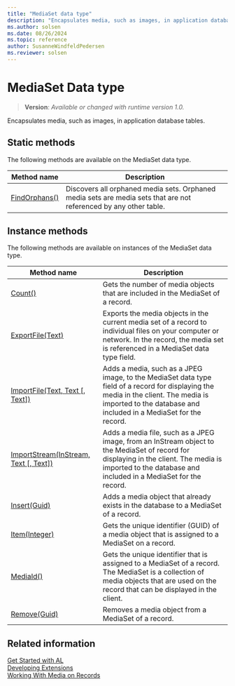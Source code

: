 ```yaml
---
title: "MediaSet data type"
description: "Encapsulates media, such as images, in application database tables."
ms.author: solsen
ms.date: 08/26/2024
ms.topic: reference
author: SusanneWindfeldPedersen
ms.reviewer: solsen
---
```

[//]: # (START>DO_NOT_EDIT)
[//]: # (IMPORTANT:Do not edit any of the content between here and the END>DO_NOT_EDIT.)
[//]: # (Any modifications should be made in the .xml files in the ModernDev repo.)
# MediaSet Data type
> **Version**: _Available or changed with runtime version 1.0._

Encapsulates media, such as images, in application database tables.


## Static methods
The following methods are available on the MediaSet data type.


|Method name|Description|
|-----------|-----------|
|[FindOrphans()](mediaset-findorphans-method.md)|Discovers all orphaned media sets. Orphaned media sets are media sets that are not referenced by any other table.|

## Instance methods
The following methods are available on instances of the MediaSet data type.

|Method name|Description|
|-----------|-----------|
|[Count()](mediaset-count-method.md)|Gets the number of media objects that are included in the MediaSet of a record.|
|[ExportFile(Text)](mediaset-exportfile-method.md)|Exports the media objects in the current media set of a record to individual files on your computer or network. In the record, the media set is referenced in a MediaSet data type field.|
|[ImportFile(Text, Text [, Text])](mediaset-importfile-method.md)|Adds a media, such as a JPEG image, to the MediaSet data type field of a record for displaying the media in the client. The media is imported to the database and included in a MediaSet for the record.|
|[ImportStream(InStream, Text [, Text])](mediaset-importstream-method.md)|Adds a media file, such as a JPEG image, from an InStream object to the MediaSet of record for displaying in the client. The media is imported to the database and included in a MediaSet for the record.|
|[Insert(Guid)](mediaset-insert-method.md)|Adds a media object that already exists in the database to a MediaSet of a record.|
|[Item(Integer)](mediaset-item-method.md)|Gets the unique identifier (GUID) of a media object that is assigned to a MediaSet on a record.|
|[MediaId()](mediaset-mediaid-method.md)|Gets the unique identifier that is assigned to a MediaSet of a record. The MediaSet is a collection of media objects that are used on the record that can be displayed in the client.|
|[Remove(Guid)](mediaset-remove-method.md)|Removes a media object from a MediaSet of a record.|

[//]: # (IMPORTANT: END>DO_NOT_EDIT)

## Related information

[Get Started with AL](../../devenv-get-started.md)  
[Developing Extensions](../../devenv-dev-overview.md)  
[Working With Media on Records](../../devenv-working-with-media-on-records.md)